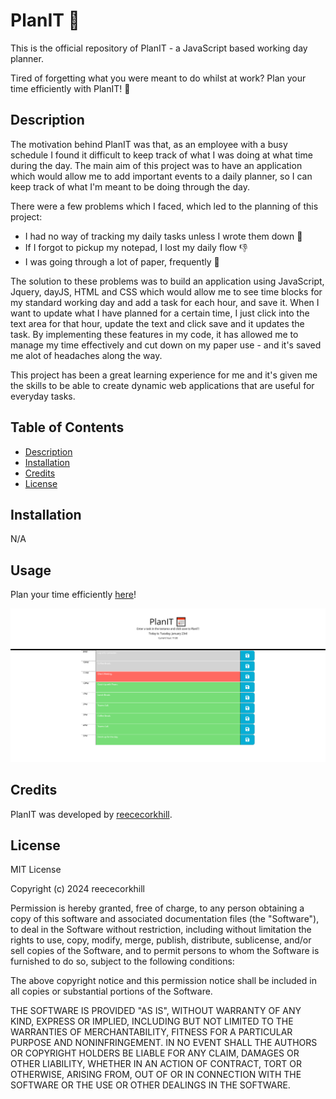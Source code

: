 # PlanIT 📅
This is the official repository of PlanIT - a JavaScript based working day planner.

Tired of forgetting what you were meant to do whilst at work? Plan your time efficiently with PlanIT! 📅

## Description

The motivation behind PlanIT was that, as an employee with a busy schedule I found it difficult to keep track of what I was doing at what time during the day. The main aim of this project was to have an application which would allow me to add important events to a daily planner, so I can keep track of what I'm meant to be doing through the day.

There were a few problems which I faced, which led to the planning of this project:

- I had no way of tracking my daily tasks unless I wrote them down 📔
- If I forgot to pickup my notepad, I lost my daily flow 👎
- I was going through a lot of paper, frequently 📖


The solution to these problems was to build an application using JavaScript, Jquery, dayJS, HTML and CSS which would allow me to see time blocks for my standard working day and add a task for each hour, and save it. When I want to update what I have planned for a certain time, I just click into the text area for that hour, update the text and click save and it updates the task. By implementing these features in my code, it has allowed me to manage my time effectively and cut down on my paper use - and it's saved me alot of headaches along the way.

This project has been a great learning experience for me and it's given me the skills to be able to create dynamic web applications that are useful for everyday tasks.

## Table of Contents

- [Description](#description)
- [Installation](#installation)
- [Credits](#credits)
- [License](#license)

## Installation

N/A

## Usage

Plan your time efficiently <a href="https://reececorkhill.github.io/Plan-IT/"> here</a>!

![Screenshot of PlanIT App.](assets/images/PlanIT-Screenshot.png)

## Credits

PlanIT was developed by <a href="https://github.com/reececorkhill">reececorkhill</a>.

## License

MIT License

Copyright (c) 2024 reececorkhill

Permission is hereby granted, free of charge, to any person obtaining a copy
of this software and associated documentation files (the "Software"), to deal
in the Software without restriction, including without limitation the rights
to use, copy, modify, merge, publish, distribute, sublicense, and/or sell
copies of the Software, and to permit persons to whom the Software is
furnished to do so, subject to the following conditions:

The above copyright notice and this permission notice shall be included in all
copies or substantial portions of the Software.

THE SOFTWARE IS PROVIDED "AS IS", WITHOUT WARRANTY OF ANY KIND, EXPRESS OR
IMPLIED, INCLUDING BUT NOT LIMITED TO THE WARRANTIES OF MERCHANTABILITY,
FITNESS FOR A PARTICULAR PURPOSE AND NONINFRINGEMENT. IN NO EVENT SHALL THE
AUTHORS OR COPYRIGHT HOLDERS BE LIABLE FOR ANY CLAIM, DAMAGES OR OTHER
LIABILITY, WHETHER IN AN ACTION OF CONTRACT, TORT OR OTHERWISE, ARISING FROM,
OUT OF OR IN CONNECTION WITH THE SOFTWARE OR THE USE OR OTHER DEALINGS IN THE
SOFTWARE.
